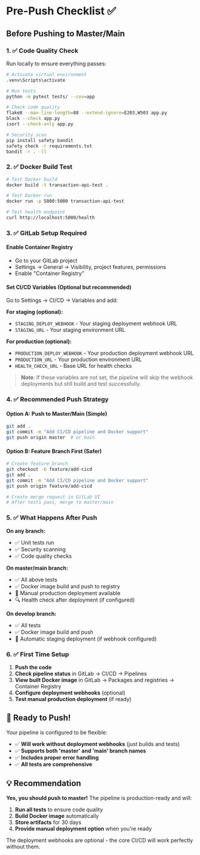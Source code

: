 # Pre-Push Checklist ✅

## Before Pushing to Master/Main

### 1. ✅ **Code Quality Check**
Run locally to ensure everything passes:
```bash
# Activate virtual environment
.venv\Scripts\activate

# Run tests
python -m pytest tests/ --cov=app

# Check code quality
flake8 --max-line-length=88 --extend-ignore=E203,W503 app.py
black --check app.py
isort --check-only app.py

# Security scan
pip install safety bandit
safety check -r requirements.txt
bandit -r . -ll
```

### 2. ✅ **Docker Build Test**
```bash
# Test Docker build
docker build -t transaction-api-test .

# Test Docker run
docker run -p 5000:5000 transaction-api-test

# Test health endpoint
curl http://localhost:5000/health
```

### 3. ✅ **GitLab Setup Required**

#### Enable Container Registry
- Go to your GitLab project
- Settings → General → Visibility, project features, permissions
- Enable "Container Registry"

#### Set CI/CD Variables (Optional but recommended)
Go to Settings → CI/CD → Variables and add:

**For staging (optional):**
- `STAGING_DEPLOY_WEBHOOK` - Your staging deployment webhook URL
- `STAGING_URL` - Your staging environment URL

**For production (optional):**
- `PRODUCTION_DEPLOY_WEBHOOK` - Your production deployment webhook URL  
- `PRODUCTION_URL` - Your production environment URL
- `HEALTH_CHECK_URL` - Base URL for health checks

> **Note**: If these variables are not set, the pipeline will skip the webhook deployments but still build and test successfully.

### 4. ✅ **Recommended Push Strategy**

#### Option A: Push to Master/Main (Simple)
```bash
git add .
git commit -m "Add CI/CD pipeline and Docker support"
git push origin master  # or main
```

#### Option B: Feature Branch First (Safer)
```bash
# Create feature branch
git checkout -b feature/add-cicd
git add .
git commit -m "Add CI/CD pipeline and Docker support"
git push origin feature/add-cicd

# Create merge request in GitLab UI
# After tests pass, merge to master/main
```

### 5. ✅ **What Happens After Push**

**On any branch:**
- ✅ Unit tests run
- ✅ Security scanning
- ✅ Code quality checks

**On master/main branch:**
- ✅ All above tests
- ✅ Docker image build and push to registry
- 🔄 Manual production deployment available
- 🔍 Health check after deployment (if configured)

**On develop branch:**
- ✅ All tests
- ✅ Docker image build and push
- 🚀 Automatic staging deployment (if webhook configured)

### 6. ✅ **First Time Setup**

1. **Push the code**
2. **Check pipeline status** in GitLab → CI/CD → Pipelines
3. **View built Docker image** in GitLab → Packages and registries → Container Registry
4. **Configure deployment webhooks** (optional)
5. **Test manual production deployment** (if ready)

## 🚀 Ready to Push!

Your pipeline is configured to be flexible:
- ✅ **Will work without deployment webhooks** (just builds and tests)
- ✅ **Supports both 'master' and 'main' branch names**
- ✅ **Includes proper error handling**
- ✅ **All tests are comprehensive**

## 💡 Recommendation

**Yes, you should push to master!** The pipeline is production-ready and will:

1. **Run all tests** to ensure code quality
2. **Build Docker image** automatically  
3. **Store artifacts** for 30 days
4. **Provide manual deployment option** when you're ready

The deployment webhooks are optional - the core CI/CD will work perfectly without them.
